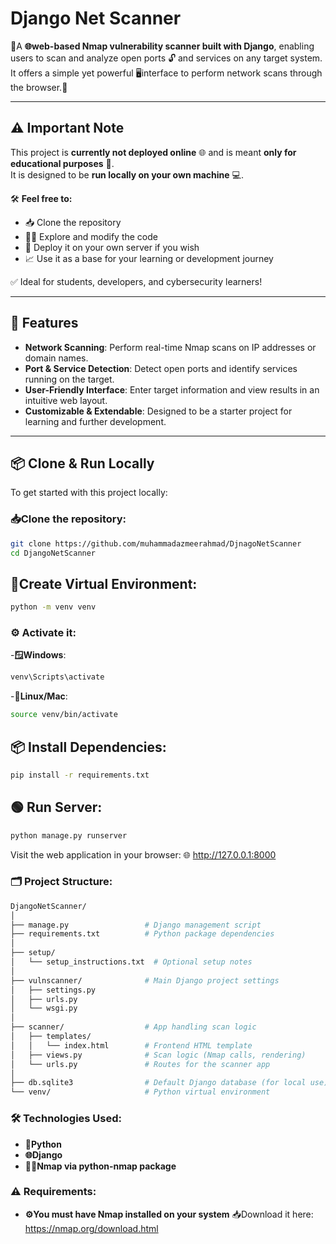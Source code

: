 # Django Net Scanner

🚀A **🌐web-based Nmap vulnerability scanner built with Django**, enabling users to scan and analyze open ports  🔓 and services on any target system. It offers a simple yet powerful 🖥️interface to perform network scans through the browser.🚀

---
## ⚠️ Important Note

This project is **currently not deployed online** 🌐 and is meant **only for educational purposes** 📘.  
It is designed to be **run locally on your own machine** 💻.

🛠️ **Feel free to:**
- 📥 Clone the repository  
- 🧑‍💻 Explore and modify the code  
- 🚀 Deploy it on your own server if you wish  
- 📈 Use it as a base for your learning or development journey

✅ Ideal for students, developers, and cybersecurity learners!

________________________________________________________________________________


## 🚀 Features

- **Network Scanning**: Perform real-time Nmap scans on IP addresses or domain names.
- **Port & Service Detection**: Detect open ports and identify services running on the target.
- **User-Friendly Interface**: Enter target information and view results in an intuitive web layout.
- **Customizable & Extendable**: Designed to be a starter project for learning and further development.

---

## 📦 Clone & Run Locally

To get started with this project locally:

### 📥Clone the repository:
```bash
git clone https://github.com/muhammadazmeerahmad/DjnagoNetScanner
cd DjangoNetScanner
```

## 🧪Create Virtual Environment:
```bash
python -m venv venv
```
### ⚙️ Activate it:
-**🪟Windows**:
```bash 
venv\Scripts\activate
```
-**🐧Linux/Mac**:
```bash
source venv/bin/activate
```

## 📦 Install Dependencies:
```bash
pip install -r requirements.txt
``` 

## 🟢 Run Server:
```bash
python manage.py runserver
```
Visit the web application in your browser:
🌐 http://127.0.0.1:8000


### 🗂️ Project Structure:
```bash
DjangoNetScanner/
│
├── manage.py                 # Django management script
├── requirements.txt          # Python package dependencies
│
├── setup/
│   └── setup_instructions.txt  # Optional setup notes
│
├── vulnscanner/              # Main Django project settings
│   ├── settings.py
│   ├── urls.py
│   └── wsgi.py
│
├── scanner/                  # App handling scan logic
│   ├── templates/
│   │   └── index.html        # Frontend HTML template
│   ├── views.py              # Scan logic (Nmap calls, rendering)
│   └── urls.py               # Routes for the scanner app
│
├── db.sqlite3                # Default Django database (for local use)
└── venv/                     # Python virtual environment
```

### 🛠️ Technologies Used:
- **🐍Python**
- **🌐Django**
- **🕵️‍♂️Nmap via python-nmap package**

### ⚠️ Requirements:
- **⚙️You must have Nmap installed on your system**
📥Download it here: https://nmap.org/download.html


